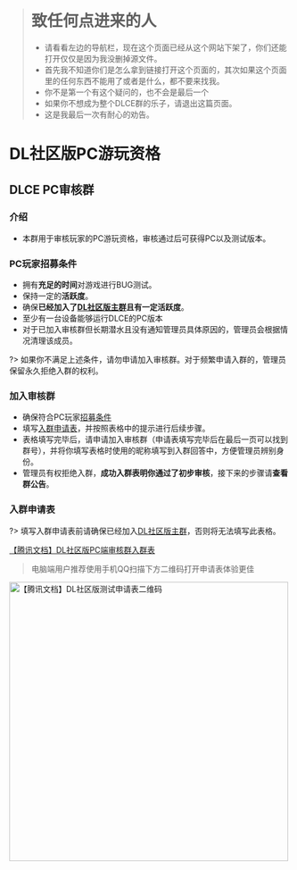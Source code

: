 > # 致任何点进来的人
> - 请看看左边的导航栏，现在这个页面已经从这个网站下架了，你们还能打开仅仅是因为我没删掉源文件。
> - 首先我不知道你们是怎么拿到链接打开这个页面的，其次如果这个页面里的任何东西不能用了或者是什么，都不要来找我。
> - 你不是第一个有这个疑问的，也不会是最后一个
> - 如果你不想成为整个DLCE群的乐子，请退出这篇页面。
> - 这是我最后一次有耐心的劝告。

# DL社区版PC游玩资格

## DLCE PC审核群

### 介绍

- 本群用于审核玩家的PC游玩资格，审核通过后可获得PC以及测试版本。

### PC玩家招募条件

- 拥有**充足的时间**对游戏进行BUG测试。
- 保持一定的**活跃度**。
- 确保**已经加入了[DL社区版主群](/dlce-group/about.md#加入群聊)且有一定活跃度**。
- 至少有一台设备能够运行DLCE的PC版本
- 对于已加入审核群但长期潜水且没有通知管理员具体原因的，管理员会根据情况清理该成员。

?> 如果你不满足上述条件，请勿申请加入审核群。对于频繁申请入群的，管理员保留永久拒绝入群的权利。

### 加入审核群

- 确保符合PC玩家[招募条件](#PC玩家招募条件)
- 填写[入群申请表](#入群申请表)，并按照表格中的提示进行后续步骤。
- 表格填写完毕后，请申请加入审核群（申请表填写完毕后在最后一页可以找到群号），并将你填写表格时使用的昵称填写到入群回答中，方便管理员辨别身份。
- 管理员有权拒绝入群，**成功入群表明你通过了初步审核**，接下来的步骤请**查看群公告**。

### 入群申请表

?> 填写入群申请表前请确保已经加入[DL社区版主群](/dlce-group/about.md#加入群聊)，否则将无法填写此表格。

[【腾讯文档】DL社区版PC端审核群入群表](https://docs.qq.com/form/page/DQ2xSbEhGUG95WG5n)

> 电脑端用户推荐使用手机QQ扫描下方二维码打开申请表体验更佳

<a target="_blank" href="https://docs.qq.com/form/page/DQ2xSbEhGUG95WG5n"><img border="0" src="https://user-images.githubusercontent.com/68401855/235920109-eb0ffb62-89af-4e0c-b057-def53bcacdbf.png" height="500" alt="【腾讯文档】DL社区版测试申请表二维码" title="【腾讯文档】DL社区版测试申请表"></a>
